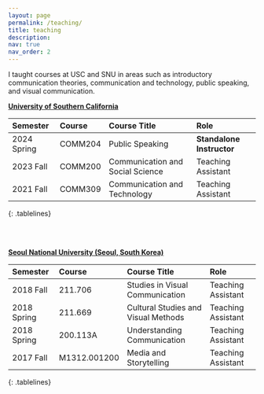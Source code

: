 ```yaml
---
layout: page
permalink: /teaching/
title: teaching
description:
nav: true
nav_order: 2
---
```

I taught courses at USC and SNU in areas such as introductory communication theories, communication and technology, public speaking, and visual communication.

<style>
.tablelines table, .tablelines td, .tablelines th {
        border: 1px solid black
        padding: 1rem;
        }
</style>

**[University of Southern California](https://www.usc.edu)**

|Semester         | Course       | Course Title                          | Role     |
|:----------------|:-------------|:--------------------------------------|:---------|
|2024 Spring      |  COMM204     |  Public Speaking       | **Standalone Instructor**|
|2023 Fall        |  COMM200     |  Communication and Social Science       | Teaching Assistant|
|2021 Fall        |  COMM309     |  Communication and Technology       | Teaching Assistant|
{: .tablelines}

<br/><br/>

**[Seoul National University (Seoul, South Korea)](https://en.snu.ac.kr/)**

|Semester         | Course       | Course Title                          | Role     |
|:----------------|:-------------|:--------------------------------------|:---------|
|2018 Fall        | 211.706      |  Studies in Visual Communication     | Teaching Assistant |
|2018 Spring      | 211.669      | Cultural Studies and Visual Methods     | Teaching Assistant |
|2018 Spring      | 200.113A      |  Understanding Communication     | Teaching Assistant|
|2017 Fall        | M1312.001200    |  Media and Storytelling     | Teaching Assistant|
{: .tablelines}

